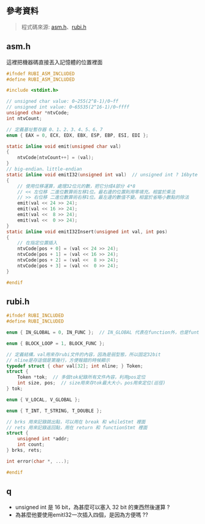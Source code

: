 ## 參考資料

> 程式碼來源: [asm.h](https://github.com/embedded2015/rubi/blob/master/asm.h)、[rubi.h](https://github.com/embedded2015/rubi/blob/master/rubi.h)



## asm.h

這裡把機器碼直接丟入記憶體的位置裡面

```c
#ifndef RUBI_ASM_INCLUDED
#define RUBI_ASM_INCLUDED

#include <stdint.h>

// unsigned char value: 0~255(2^8-1)/0~ff
// unsigned int value: 0~65535(2^16-1)/0~ffff
unsigned char *ntvCode;  
int ntvCount;

// 定義基址暫存器 0、1、2、3、4、5、6、7
enum { EAX = 0, ECX, EDX, EBX, ESP, EBP, ESI, EDI };

static inline void emit(unsigned char val)
{
    ntvCode[ntvCount++] = (val);
}
// big-endian、little-endian
static inline void emitI32(unsigned int val)  // unsigned int ? 16byte
{
    // 使用位移運算，處理32位元的數，把它分成4部分 4*8
    // << 左位移 二進位數算術左移1位。最右邊的位置則用零填充。相當於乘法
    // >> 右位移 二進位數算術右移1位。最左邊的數值不變。相當於省略小數點的除法
    emit(val << 24 >> 24);  
    emit(val << 16 >> 24);
    emit(val <<  8 >> 24);
    emit(val <<  0 >> 24);
}
static inline void emitI32Insert(unsigned int val, int pos)
{
    // 在指定位置插入
    ntvCode[pos + 0] = (val << 24 >> 24);
    ntvCode[pos + 1] = (val << 16 >> 24);
    ntvCode[pos + 2] = (val <<  8 >> 24);
    ntvCode[pos + 3] = (val <<  0 >> 24);
}

#endif
```





## rubi.h

```c
#ifndef RUBI_INCLUDED
#define RUBI_INCLUDED

enum { IN_GLOBAL = 0, IN_FUNC };  // IN_GLOBAL 代表在function外，也是funtions.inside的預設

enum { BLOCK_LOOP = 1, BLOCK_FUNC };

// 定義結構，val用來存rubi文件的內容，因為是弱型態，所以固定32bit
// nline是存這個是第幾行，方便報錯的時候顯示
typedef struct { char val[32]; int nline; } Token;
struct {
    Token *tok;  // 多個tok紀錄所有文件內容，利用pos定位
    int size, pos;  // size用來存tok最大大小，pos用來定位(巡徑)
} tok;

enum { V_LOCAL, V_GLOBAL };

enum { T_INT, T_STRING, T_DOUBLE };

// brks 用來記錄跳出點，可以用在 break 和 whileStmt 裡面
// rets 用來記錄返回點，用在 return 和 functionStmt 裡面
struct {
    unsigned int *addr;
    int count;
} brks, rets;

int error(char *, ...);

#endif
```





## q

* unsigned int 是 16 bit，為甚麼可以塞入 32 bit 的東西然後運算 ?
* 為甚麼他要使用emitI32一次插入四個，是因為方便嗎 ??

